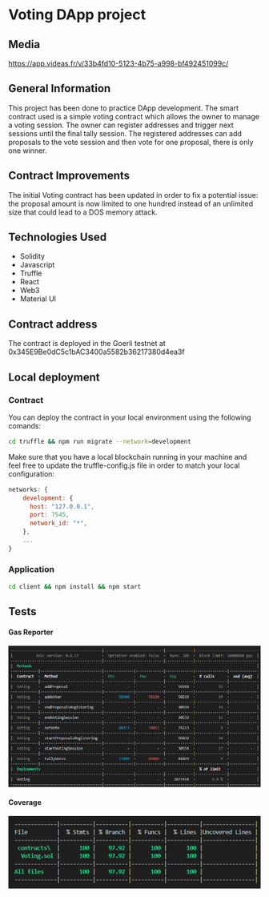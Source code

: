 # Voting DApp project
## Media
https://app.videas.fr/v/33b4fd10-5123-4b75-a998-bf492451099c/


## General Information
This project has been done to practice DApp development. The smart contract used is a simple voting contract which allows the owner to manage a voting session. The owner can register addresses and trigger next sessions until the final tally session. The registered addresses can add proposals to the vote session and then vote for one proposal, there is only one winner.

## Contract Improvements
The initial Voting contract has been updated in order to fix a potential issue: the proposal amount is now limited to one hundred instead of an unlimited size that could lead to a DOS memory attack.

## Technologies Used
* Solidity
* Javascript
* Truffle
* React
* Web3
* Material UI

## Contract address
The contract is deployed in the Goerli testnet at 0x345E9Be0dC5c1bAC3400a5582b36217380d4ea3f

## Local deployment

### Contract
You can deploy the contract in your local environment using the following comands:
```sh 
cd truffle && npm run migrate --network=development
```

Make sure that you have a local blockchain running in your machine and feel free to update the truffle-config.js file in order to match your local configuration:
```js
networks: {
    development: {
      host: "127.0.0.1",
      port: 7545,
      network_id: "*",
    },
    ...
}
```

### Application
```sh 
cd client && npm install && npm start
```

## Tests
#### Gas Reporter
![alt test](https://github.com/PhilippePaulos/voting-dapp/blob/main/truffle/test/gas-reporter.PNG)

#### Coverage
![alt test](https://github.com/PhilippePaulos/voting-dapp/blob/main/truffle/test/coverage.PNG)

